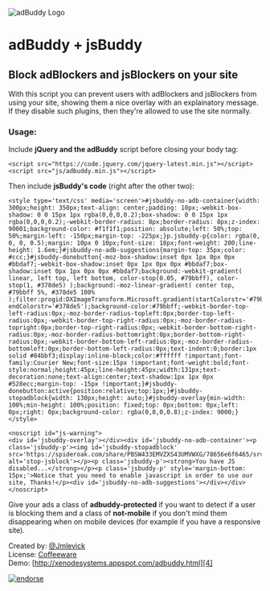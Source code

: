 ![adBuddy Logo][1]

# adBuddy + jsBuddy

## Block adBlockers and jsBlockers on your site

With this script you can prevent users with adBlockers and jsBlockers from using your site,
showing them a nice overlay with an explainatory message. If they disable such plugins, then they're allowed to use the site normally.

### Usage:

Include **jQuery and the adBuddy** script before closing your body tag:

    <script src="https://code.jquery.com/jquery-latest.min.js"></script>  
    <script src="js/adbuddy.min.js"></script>

Then include **jsBuddy's code** (right after the other two):

    <style type='text/css' media='screen'>#jsbuddy-no-adb-container{width: 300px;height: 350px;text-align: center;padding: 10px;-webkit-box-shadow: 0 0 15px 1px rgba(0,0,0,0.2);box-shadow: 0 0 15px 1px rgba(0,0,0,0.2);-webkit-border-radius: 8px;border-radius: 8px;z-index: 90001;background-color: #f1f1f1;position: absolute;left: 50%;top: 50%;margin-left: -150px;margin-top: -225px;}p.jsbuddy-p{color: rgba(0, 0, 0, 0.5);margin: 10px 0 10px;font-size: 18px;font-weight: 200;line-height: 1.6em;}#jsbuddy-no-adb-suggestions{margin-top: 35px;color: #ccc;}#jsbuddy-donebutton{-moz-box-shadow:inset 0px 1px 0px 0px #bbdaf7;-webkit-box-shadow:inset 0px 1px 0px 0px #bbdaf7;box-shadow:inset 0px 1px 0px 0px #bbdaf7;background:-webkit-gradient( linear, left top, left bottom, color-stop(0.05, #79bbff), color-stop(1, #378de5) );background:-moz-linear-gradient( center top, #79bbff 5%, #378de5 100% );filter:progid:DXImageTransform.Microsoft.gradient(startColorstr='#79bbff', endColorstr='#378de5');background-color:#79bbff;-webkit-border-top-left-radius:0px;-moz-border-radius-topleft:0px;border-top-left-radius:0px;-webkit-border-top-right-radius:0px;-moz-border-radius-topright:0px;border-top-right-radius:0px;-webkit-border-bottom-right-radius:0px;-moz-border-radius-bottomright:0px;border-bottom-right-radius:0px;-webkit-border-bottom-left-radius:0px;-moz-border-radius-bottomleft:0px;border-bottom-left-radius:0px;text-indent:0;border:1px solid #84bbf3;display:inline-block;color:#ffffff !important;font-family:Courier New;font-size:15px !important;font-weight:bold;font-style:normal;height:45px;line-height:45px;width:131px;text-decoration:none;text-align:center;text-shadow:1px 1px 0px #528ecc;margin-top: -15px !important;}#jsbuddy-donebutton:active{position:relative;top:1px;}#jsbuddy-stopadblock{width: 130px;height: auto;}#jsbuddy-overlay{min-width: 100%;min-height: 100%;position: fixed;top: 0px;bottom: 0px;left: 0px;right: 0px;background-color: rgba(0,0,0,0.8);z-index: 9000;}</style>
    
    <noscript id="js-warning">
    <div id='jsbuddy-overlay'></div><div id='jsbuddy-no-adb-container'><p class='jsbuddy-p'><img id='jsbuddy-stopadblock' src='https://spideroak.com/share/PBSW433EMVZXS43UMVWXG/78656e6f6465/srv/CDN/xenodecdn/jslogo.png' alt='stop-jsblock'></p><p class='jsbuddy-p'><strong>You have JS disabled...</strong></p><p class='jsbuddy-p' style='margin-bottom: 15px;'>Notice that you need to enable javascript in order to use our site, Thanks!</p><div id='jsbuddy-no-adb-suggestions'></div></div>
    </noscript>

Give your ads a class of **adbuddy-protected** if you want to detect if a user is blocking them and a class of **not-mobile** if you don't mind them disappearing when on mobile devices (for example if you have a responsive site).  

Created by: [@Jmlevick][2]  
License: [Coffeeware][3]  
Demo: [http://xenodesystems.appspot.com/adbuddy.html][4]

[![endorse](http://api.coderwall.com/jmlevick/endorsecount.png)](http://coderwall.com/jmlevick)


  [1]: https://spideroak.com/share/PBSW433EMVZXS43UMVWXG/78656e6f6465/srv/CDN/xenodecdn/github-assets/adbuddy-logo.png
  [2]: http://twitter.com/Jmlevick
  [3]: https://github.com/Jmlevick/coffeeware-license
  [4]: http://xenodesystems.appspot.com/adbuddy.html